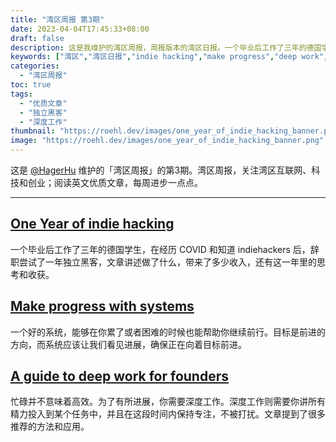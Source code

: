 ```yaml
---
title: "湾区周报 第3期"
date: 2023-04-04T17:45:33+08:00
draft: false
description: 这是我维护的湾区周报，周报版本的湾区日报。一个毕业后工作了三年的德国学生，在经历 COVID 和知道 indiehackers 后，辞职尝试了一年独立黑客，文章讲述做了什么，带来了多少收入，还有这一年里的思考和收获。
keywords: ["湾区","湾区日报","indie hacking","make progress","deep work","湾区周报"]
categories:
  - "湾区周报"
toc: true
tags:
  - "优质文章"
  - "独立黑客"
  - "深度工作"
thumbnail: "https://roehl.dev/images/one_year_of_indie_hacking_banner.png"
image: "https://roehl.dev/images/one_year_of_indie_hacking_banner.png"
---
```


这是 [@HagerHu](https://twitter.com/hagerhu) 维护的「湾区周报」的第3期。湾区周报，关注湾区互联网、科技和创业；阅读英文优质文章，每周进步一点点。

---

## [One Year of indie hacking](https://cmcn.me/link?target=https://roehl.dev/blog/one_year_of_indie_hacking/)

一个毕业后工作了三年的德国学生，在经历 COVID 和知道 indiehackers 后，辞职尝试了一年独立黑客，文章讲述做了什么，带来了多少收入，还有这一年里的思考和收获。

## [Make progress with systems](https://cmcn.me/link?target=https://ashleyjanssen.com/set-direction-with-goals-make-progress-with-systems/)

一个好的系统，能够在你累了或者困难的时候也能帮助你继续前行。目标是前进的方向，而系统应该让我们看见进展，确保正在向着目标前进。

## [A guide to deep work for founders](https://cmcn.me/link?target=https://www.producthunt.com/stories/a-guide-to-deep-work-for-founders)

忙碌并不意味着高效。为了有所进展，你需要深度工作。深度工作则需要你讲所有精力投入到某个任务中，并且在这段时间内保持专注，不被打扰。文章提到了很多推荐的方法和应用。
